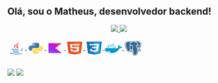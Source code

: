 ## Olá, sou o Matheus, desenvolvedor backend!

<div align="center">
  <a href="https://github.com/matheuscosta1">
  <img height="180em" src="https://github-readme-stats.vercel.app/api?username=matheuscosta1&show_icons=true&theme=dracula&include_all_commits=true&count_private=true"/>
  <img height="180em" src="https://github-readme-stats.vercel.app/api/top-langs/?username=matheuscosta1&layout=compact&langs_count=7&theme=dracula"/>
</div>
<div style="display: inline_block"><br>
  <img align="center" alt="Matheus-Java" height="30" width="40" src="https://raw.githubusercontent.com/devicons/devicon/master/icons/java/java-original.svg">
  <img align="center" alt="Matheus-Python" height="30" width="40" src="https://raw.githubusercontent.com/devicons/devicon/master/icons/python/python-original.svg">
  <img align="center" alt="Matheus-Kotlin" height="30" width="40" src="https://raw.githubusercontent.com/devicons/devicon/master/icons/kotlin/kotlin-original.svg">
  <img align="center" alt="Matheus-HTML" height="30" width="40" src="https://raw.githubusercontent.com/devicons/devicon/master/icons/html5/html5-original.svg">
  <img align="center" alt="Matheus-CSS" height="30" width="40" src="https://raw.githubusercontent.com/devicons/devicon/master/icons/css3/css3-original.svg">
  <img align="center" alt="Matheus-docker" height="35" width="40" src="https://raw.githubusercontent.com/devicons/devicon/master/icons/docker/docker-plain.svg">
  <img align="center" alt="Matheus-postgress" height="35" width="40" src="https://raw.githubusercontent.com/devicons/devicon/master/icons/postgresql/postgresql-plain.svg">
</div>

##

<div> 
  <a href="https://www.instagram.com/matheus.jose_" target="_blank"><img src="https://img.shields.io/badge/-Instagram-%23E4405F?style=for-the-badge&logo=instagram&logoColor=white" target="_blank"></a>
  <a href="https://www.linkedin.com/in/matheusjcosta" target="_blank"><img src="https://img.shields.io/badge/-LinkedIn-%230077B5?style=for-the-badge&logo=linkedin&logoColor=white" target="_blank"></a> 

</div>
